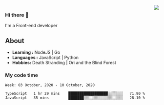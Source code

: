 <img align='right' src="https://github-readme-stats.vercel.app/api?username=strugglebak&show_icons=true">

### Hi there 👋

I'm a Front-end developer

## About

-  **Learning :** NodeJS | Go
-  **Languages :** JavaScript | Python
-  **Hobbies:** Death Stranding | Ori and the Blind Forest

### My code time

<!--START_SECTION:waka-->
```text
Week: 03 October, 2020 - 10 October, 2020

TypeScript   1 hr 29 mins    ██████████████████░░░░░░░   71.90 % 
JavaScript   35 mins         ███████░░░░░░░░░░░░░░░░░░   28.10 % 
```
<!--END_SECTION:waka-->

